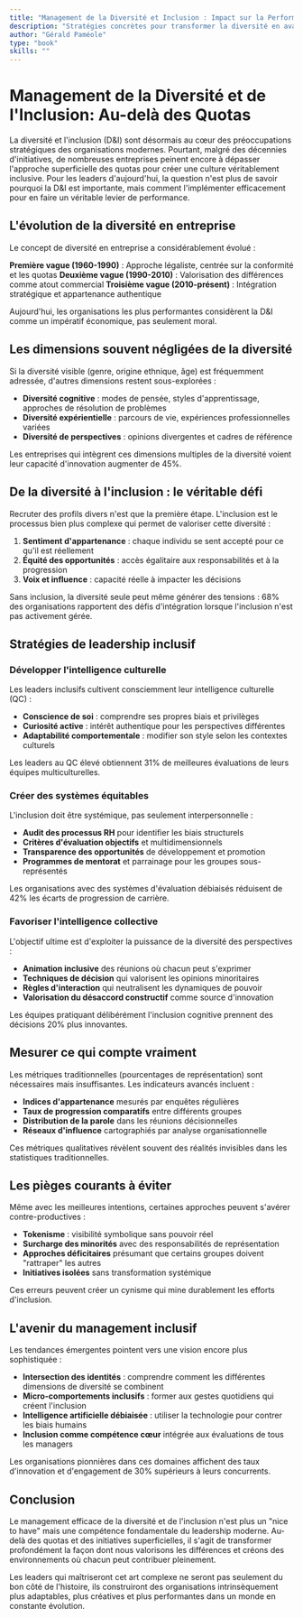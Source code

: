 ```yaml
---
title: "Management de la Diversité et Inclusion : Impact sur la Performance d\\"Entreprise"
description: "Stratégies concrètes pour transformer la diversité en avantage compétitif mesurable, et analyse des meilleures pratiques d\\"inclusion observées dans les organisations performantes."
author: "Gérald Paméole"
type: "book"
skills: ""
---
```


# Management de la Diversité et de l'Inclusion: Au-delà des Quotas

La diversité et l'inclusion (D&I) sont désormais au cœur des préoccupations stratégiques des organisations modernes. Pourtant, malgré des décennies d'initiatives, de nombreuses entreprises peinent encore à dépasser l'approche superficielle des quotas pour créer une culture véritablement inclusive. Pour les leaders d'aujourd'hui, la question n'est plus de savoir pourquoi la D&I est importante, mais comment l'implémenter efficacement pour en faire un véritable levier de performance.

## L'évolution de la diversité en entreprise

Le concept de diversité en entreprise a considérablement évolué :

**Première vague (1960-1990)** : Approche légaliste, centrée sur la conformité et les quotas
**Deuxième vague (1990-2010)** : Valorisation des différences comme atout commercial
**Troisième vague (2010-présent)** : Intégration stratégique et appartenance authentique

Aujourd'hui, les organisations les plus performantes considèrent la D&I comme un impératif économique, pas seulement moral.

## Les dimensions souvent négligées de la diversité

Si la diversité visible (genre, origine ethnique, âge) est fréquemment adressée, d'autres dimensions restent sous-explorées :

- **Diversité cognitive** : modes de pensée, styles d'apprentissage, approches de résolution de problèmes
- **Diversité expérientielle** : parcours de vie, expériences professionnelles variées
- **Diversité de perspectives** : opinions divergentes et cadres de référence

Les entreprises qui intègrent ces dimensions multiples de la diversité voient leur capacité d'innovation augmenter de 45%.

## De la diversité à l'inclusion : le véritable défi

Recruter des profils divers n'est que la première étape. L'inclusion est le processus bien plus complexe qui permet de valoriser cette diversité :

1. **Sentiment d'appartenance** : chaque individu se sent accepté pour ce qu'il est réellement
2. **Équité des opportunités** : accès égalitaire aux responsabilités et à la progression
3. **Voix et influence** : capacité réelle à impacter les décisions

Sans inclusion, la diversité seule peut même générer des tensions : 68% des organisations rapportent des défis d'intégration lorsque l'inclusion n'est pas activement gérée.

## Stratégies de leadership inclusif

### Développer l'intelligence culturelle

Les leaders inclusifs cultivent consciemment leur intelligence culturelle (QC) :

- **Conscience de soi** : comprendre ses propres biais et privilèges
- **Curiosité active** : intérêt authentique pour les perspectives différentes
- **Adaptabilité comportementale** : modifier son style selon les contextes culturels

Les leaders au QC élevé obtiennent 31% de meilleures évaluations de leurs équipes multiculturelles.

### Créer des systèmes équitables

L'inclusion doit être systémique, pas seulement interpersonnelle :

- **Audit des processus RH** pour identifier les biais structurels
- **Critères d'évaluation objectifs** et multidimensionnels
- **Transparence des opportunités** de développement et promotion
- **Programmes de mentorat** et parrainage pour les groupes sous-représentés

Les organisations avec des systèmes d'évaluation débiaisés réduisent de 42% les écarts de progression de carrière.

### Favoriser l'intelligence collective

L'objectif ultime est d'exploiter la puissance de la diversité des perspectives :

- **Animation inclusive** des réunions où chacun peut s'exprimer
- **Techniques de décision** qui valorisent les opinions minoritaires
- **Règles d'interaction** qui neutralisent les dynamiques de pouvoir
- **Valorisation du désaccord constructif** comme source d'innovation

Les équipes pratiquant délibérément l'inclusion cognitive prennent des décisions 20% plus innovantes.

## Mesurer ce qui compte vraiment

Les métriques traditionnelles (pourcentages de représentation) sont nécessaires mais insuffisantes. Les indicateurs avancés incluent :

- **Indices d'appartenance** mesurés par enquêtes régulières
- **Taux de progression comparatifs** entre différents groupes
- **Distribution de la parole** dans les réunions décisionnelles
- **Réseaux d'influence** cartographiés par analyse organisationnelle

Ces métriques qualitatives révèlent souvent des réalités invisibles dans les statistiques traditionnelles.

## Les pièges courants à éviter

Même avec les meilleures intentions, certaines approches peuvent s'avérer contre-productives :

- **Tokenisme** : visibilité symbolique sans pouvoir réel
- **Surcharge des minorités** avec des responsabilités de représentation
- **Approches déficitaires** présumant que certains groupes doivent "rattraper" les autres
- **Initiatives isolées** sans transformation systémique

Ces erreurs peuvent créer un cynisme qui mine durablement les efforts d'inclusion.

## L'avenir du management inclusif

Les tendances émergentes pointent vers une vision encore plus sophistiquée :

- **Intersection des identités** : comprendre comment les différentes dimensions de diversité se combinent
- **Micro-comportements inclusifs** : former aux gestes quotidiens qui créent l'inclusion
- **Intelligence artificielle débiaisée** : utiliser la technologie pour contrer les biais humains
- **Inclusion comme compétence cœur** intégrée aux évaluations de tous les managers

Les organisations pionnières dans ces domaines affichent des taux d'innovation et d'engagement de 30% supérieurs à leurs concurrents.

## Conclusion

Le management efficace de la diversité et de l'inclusion n'est plus un "nice to have" mais une compétence fondamentale du leadership moderne. Au-delà des quotas et des initiatives superficielles, il s'agit de transformer profondément la façon dont nous valorisons les différences et créons des environnements où chacun peut contribuer pleinement.

Les leaders qui maîtriseront cet art complexe ne seront pas seulement du bon côté de l'histoire, ils construiront des organisations intrinsèquement plus adaptables, plus créatives et plus performantes dans un monde en constante évolution.
